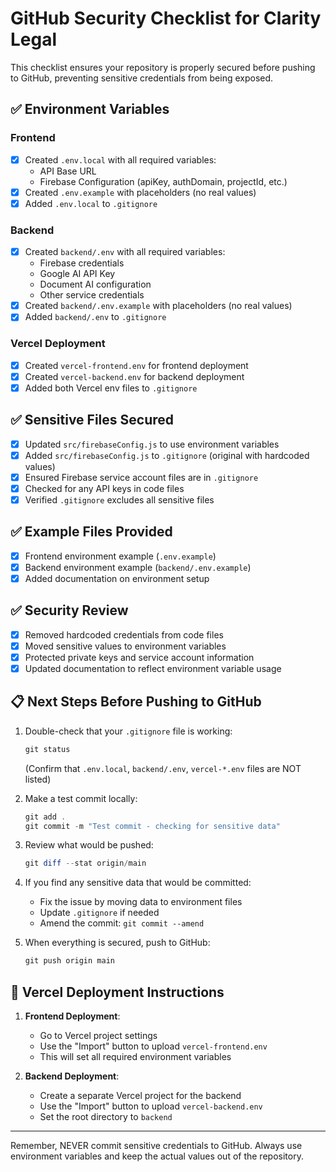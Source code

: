# GitHub Security Checklist for Clarity Legal

This checklist ensures your repository is properly secured before pushing to GitHub, preventing sensitive credentials from being exposed.

## ✅ Environment Variables

### Frontend
- [x] Created `.env.local` with all required variables:
  - API Base URL
  - Firebase Configuration (apiKey, authDomain, projectId, etc.)
- [x] Created `.env.example` with placeholders (no real values)
- [x] Added `.env.local` to `.gitignore`

### Backend
- [x] Created `backend/.env` with all required variables:
  - Firebase credentials
  - Google AI API Key
  - Document AI configuration
  - Other service credentials
- [x] Created `backend/.env.example` with placeholders (no real values)
- [x] Added `backend/.env` to `.gitignore`

### Vercel Deployment
- [x] Created `vercel-frontend.env` for frontend deployment
- [x] Created `vercel-backend.env` for backend deployment
- [x] Added both Vercel env files to `.gitignore`

## ✅ Sensitive Files Secured

- [x] Updated `src/firebaseConfig.js` to use environment variables
- [x] Added `src/firebaseConfig.js` to `.gitignore` (original with hardcoded values)
- [x] Ensured Firebase service account files are in `.gitignore`
- [x] Checked for any API keys in code files
- [x] Verified `.gitignore` excludes all sensitive files

## ✅ Example Files Provided

- [x] Frontend environment example (`.env.example`)
- [x] Backend environment example (`backend/.env.example`)
- [x] Added documentation on environment setup

## ✅ Security Review

- [x] Removed hardcoded credentials from code files
- [x] Moved sensitive values to environment variables
- [x] Protected private keys and service account information
- [x] Updated documentation to reflect environment variable usage

## 📋 Next Steps Before Pushing to GitHub

1. Double-check that your `.gitignore` file is working:
   ```powershell
   git status
   ```
   (Confirm that `.env.local`, `backend/.env`, `vercel-*.env` files are NOT listed)

2. Make a test commit locally:
   ```powershell
   git add .
   git commit -m "Test commit - checking for sensitive data"
   ```

3. Review what would be pushed:
   ```powershell
   git diff --stat origin/main
   ```

4. If you find any sensitive data that would be committed:
   - Fix the issue by moving data to environment files
   - Update `.gitignore` if needed
   - Amend the commit: `git commit --amend`

5. When everything is secured, push to GitHub:
   ```powershell
   git push origin main
   ```

## 🔐 Vercel Deployment Instructions

1. **Frontend Deployment**:
   - Go to Vercel project settings
   - Use the "Import" button to upload `vercel-frontend.env`
   - This will set all required environment variables

2. **Backend Deployment**:
   - Create a separate Vercel project for the backend
   - Use the "Import" button to upload `vercel-backend.env`
   - Set the root directory to `backend`

---

Remember, NEVER commit sensitive credentials to GitHub. Always use environment variables and keep the actual values out of the repository.
